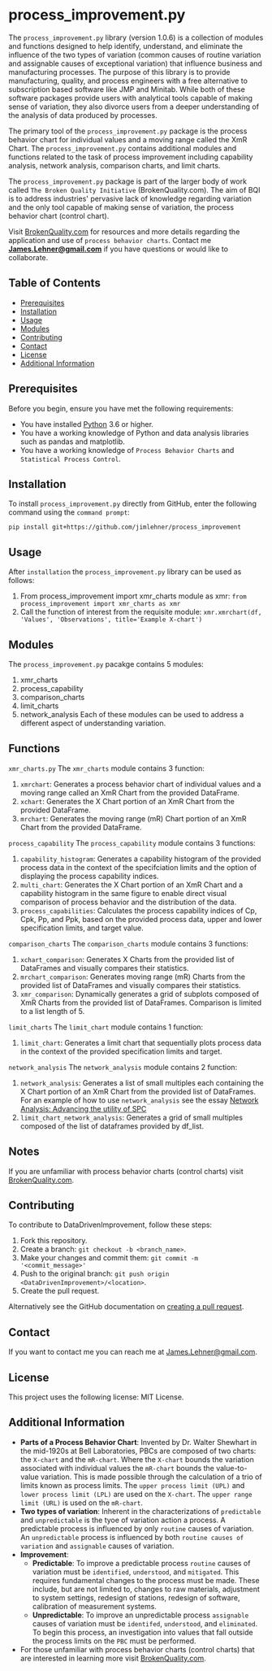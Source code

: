 # process_improvement.py
The `process_improvement.py` library (version 1.0.6) is a collection of modules and functions designed to help identify, understand, and eliminate the influence of the two types of variation (common causes of routine variation and assignable causes of exceptional variation) that influence business and manufacturing processes. The purpose of this library is to provide manufacturing, quality, and process engineers with a free alternative to subscription based software like JMP and Minitab. While both of these software packages provide users with analytical tools capable of making sense of variation, they also divorce users from a deeper understanding of the analysis of data produced by processes. 

The primary tool of the `process_improvement.py` package is the process behavior chart for individual values and a moving range called the XmR Chart. The `process_improvement.py` contains additional modules and functions related to the task of process improvement including capability analysis, network analysis, comparison charts, and limit charts. 

The `process_improvement.py` package is part of the larger body of work called `The Broken Quality Initiative` (BrokenQuality.com). The aim of BQI is to address industries' pervasive lack of knowledge regarding variation and the only tool capable of making sense of variation, the process behavior chart (control chart). 

Visit [BrokenQuality.com](https://www.BrokenQuality.com/bookshelf) for resources and more details regarding the application and use of `process behavior charts`. Contact me **James.Lehner@gmail.com** if you have questions or would like to collaborate. 

## Table of Contents
- [Prerequisites](#prerequisites)
- [Installation](#installation) 
- [Usage](#usage)
- [Modules](#modules)
- [Contributing](#contributing) 
- [Contact](#contact) 
- [License](#license)
- [Additional Information](#additional-information)

## Prerequisites
Before you begin, ensure you have met the following requirements: 
- You have installed [Python](https://www.python.org/) 3.6 or higher. 
- You have a working knowledge of Python and data analysis libraries such as pandas and matplotlib. 
- You have a working knowledge of `Process Behavior Charts` and `Statistical Process Control`. 

## Installation
To install `process_improvement.py` directly from GitHub, enter the following command using the `command prompt`:

```pip install git+https://github.com/jimlehner/process_improvement```

## Usage
After `installation` the `process_improvement.py` library can be used as follows:
1. From process_improvement import xmr_charts module as xmr:
```from process_improvement import xmr_charts as xmr```
2. Call the function of interest from the requisite module:
```xmr.xmrchart(df, 'Values', 'Observations', title='Example X-chart')```

## Modules
The `process_improvement.py` pacakge contains 5 modules:
1. xmr_charts
2. process_capability
3. comparison_charts
4. limit_charts
5. network_analysis
Each of these modules can be used to address a different aspect of understanding variation. 

## Functions
```xmr_charts.py```
The `xmr_charts` module contains 3 function:
1. `xmrchart`: Generates a process behavior chart of individual values and a moving range called an XmR Chart from the provided DataFrame.
2. `xchart`: Generates the X Chart portion of an XmR Chart from the provided DataFrame.
3. `mrchart`: Generates the moving range (mR) Chart portion of an XmR Chart from the provided DataFrame.

```process_capability```
The `process_capability` module contains 3 functions:
1. `capability_histogram`: Generates a capability histogram of the provided process data in the context of the specifciation limits and the option of displaying the process capability indices.
2. `multi_chart`: Generates the X Chart portion of an XmR Chart and a capability histogram in the same figure to enable direct visual comparison of process behavior and the distribution of the data.
3. `process_capabilities`: Calculates the process capability indices of Cp, Cpk, Pp, and Ppk, based on the provided process data, upper and lower specification limits, and target value.

```comparison_charts```
The `comparison_charts` module contains 3 functions:
1. `xchart_comparison`: Generates X Charts from the provided list of DataFrames and visually compares their statistics.
2. `mrchart_comparison`: Generates moving range (mR) Charts from the provided list of DataFrames and visually compares their statistics.
3. `xmr_comparison`: Dynamically generates a grid of subplots composed of XmR Charts from the provided list of DataFrames. Comparison is limited to a list length of 5.

```limit_charts```
The `limit_chart` module contains 1 function:
1. `limit_chart`: Generates a limit chart that sequentially plots process data in the context of the provided specification limits and target.

```network_analysis```
The `network_analysis` module contains 2 function:
1. `network_analysis`: Generates a list of small multiples each containing the X Chart portion of an XmR Chart from the provided list of DataFrames. For an example of how to use `network_analysis` see the essay [Network Analysis: Advancing the utility of SPC](https://static1.squarespace.com/static/5b722db6f2e6b1ad5053391b/t/679910513be40134de9b54f7/1738084433790/Network+analysis.pdf)
2. `limit_chart_network_analysis`: Generates a grid of small multiples composed of the list of dataframes provided by df_list.

## Notes 
If you are unfamiliar with process behavior charts (control charts) visit  [BrokenQuality.com](https://www.brokenquality.com/). 

## Contributing
To contribute to DataDrivenImprovement, follow these steps:
1. Fork this repository.
2. Create a branch: ```git checkout -b <branch_name>```. 
3. Make your changes and commit them:  ```git commit -m '<commit_message>'```
4. Push to the original branch: ```git push origin <DataDrivenImprovement>/<location>```.
5. Create the pull request.

Alternatively see the GitHub documentation on [creating a pull request](https://docs.github.com/en/pull-requests/collaborating-with-pull-requests/proposing-changes-to-your-work-with-pull-requests/creating-a-pull-request). 
## Contact
If you want to contact me you can reach me at [James.Lehner@gmail.com](James.Lehner@gmail.com).
## License
This project uses the following license: MIT License.
## Additional Information
- **Parts of a Process Behavior Chart**: Invented by Dr. Walter Shewhart in the mid-1920s at Bell Laboratories, PBCs are composed of two charts: the `X-chart` and the `mR-chart`. Where the `X-chart` bounds the variation associated with individual values the `mR-chart` bounds the value-to-value variation. This is made possible through the calculation of a trio of limits known as process limits. The `upper process limit (UPL)` and `lower process limit (LPL)` are used on the `X-chart`. The `upper range limit (URL)` is used on the `mR-chart`. 
- **Two types of variation**: Inherent in the characterizations of `predictable` and `unpredictable` is the tyoe of variation action a process. A predictable process is influenced by only `routine` causes of variation. An `unpredictable` process is influenced by both `routine causes of variation` and `assignable` causes of variation.  
- **Improvement**: 
	- **Predictable**: To improve a predictable process `routine` causes of variation must be `identified`, `understood`, and `mitigated`.  This requires fundamental changes to the process must be made. These include, but are not limited to, changes to raw materials, adjustment to system settings, redesign of stations, redesign of software, calibration of measurement systems. 
	- **Unpredictable**: To improve an unpredictable process  `assignable` causes of variation must be `identifed`, `understood`, and `eliminated`. To begin this process, an investigation into values that fall outside the process limits on the `PBC` must be performed. 
- For those unfamiliar with process behavior charts (control charts) that are interested in learning more visit [BrokenQuality.com](https://www.brokenquality.com).
